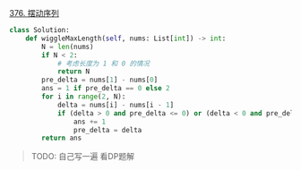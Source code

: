 [376. 摆动序列](https://leetcode-cn.com/problems/wiggle-subsequence/)



```python
class Solution:
    def wiggleMaxLength(self, nums: List[int]) -> int:
        N = len(nums)
        if N < 2:
            # 考虑长度为 1 和 0 的情况
            return N
        pre_delta = nums[1] - nums[0]
        ans = 1 if pre_delta == 0 else 2
        for i in range(2, N):
            delta = nums[i] - nums[i - 1]
            if (delta > 0 and pre_delta <= 0) or (delta < 0 and pre_delta >= 0):
                ans += 1
                pre_delta = delta
        return ans
```

> TODO: 
> 自己写一遍
> 看DP题解